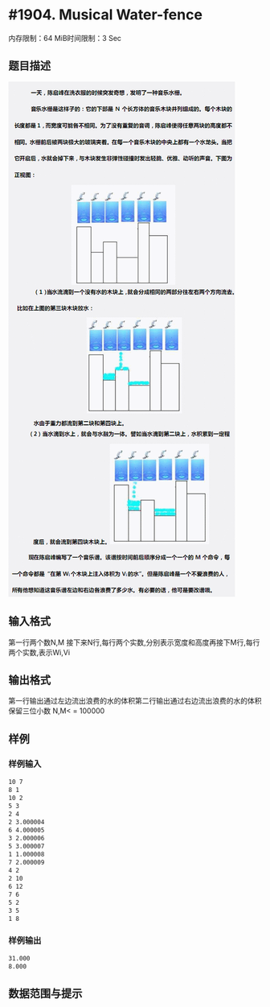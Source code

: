 # #1904. Musical Water-fence

内存限制：64 MiB时间限制：3 Sec

## 题目描述

![](images/1904.jpg)

## 输入格式

第一行两个数N,M 接下来N行,每行两个实数,分别表示宽度和高度再接下M行,每行两个实数,表示Wi,Vi

## 输出格式

第一行输出通过左边流出浪费的水的体积第二行输出通过右边流出浪费的水的体积保留三位小数 N,M< = 100000

## 样例

### 样例输入

    
    10 7
    8 1
    10 2
    5 3
    2 4
    2 3.000004
    6 4.000005
    3 2.000006
    5 3.000007
    1 1.000008
    7 2.000009
    4 2
    2 10
    6 12
    7 6
    5 2
    3 5
    1 8
    
    

### 样例输出

    
    31.000
    8.000
    
    

## 数据范围与提示
